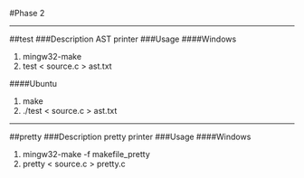 #Phase 2
***
##test
###Description
AST printer
###Usage
####Windows
1. mingw32-make
2. test < source.c > ast.txt

####Ubuntu
1. make
2. ./test < source.c > ast.txt

***

##pretty
###Description
pretty printer
###Usage
####Windows
1. mingw32-make -f makefile_pretty
2. pretty < source.c > pretty.c

